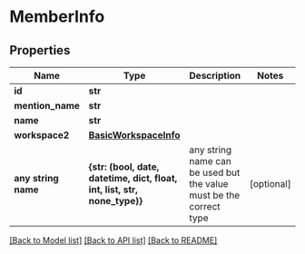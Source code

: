 # MemberInfo

## Properties
Name | Type | Description | Notes
------------ | ------------- | ------------- | -------------
**id** | **str** |  | 
**mention_name** | **str** |  | 
**name** | **str** |  | 
**workspace2** | [**BasicWorkspaceInfo**](BasicWorkspaceInfo.md) |  | 
**any string name** | **{str: (bool, date, datetime, dict, float, int, list, str, none_type)}** | any string name can be used but the value must be the correct type | [optional]

[[Back to Model list]](../README.md#documentation-for-models) [[Back to API list]](../README.md#documentation-for-api-endpoints) [[Back to README]](../README.md)


